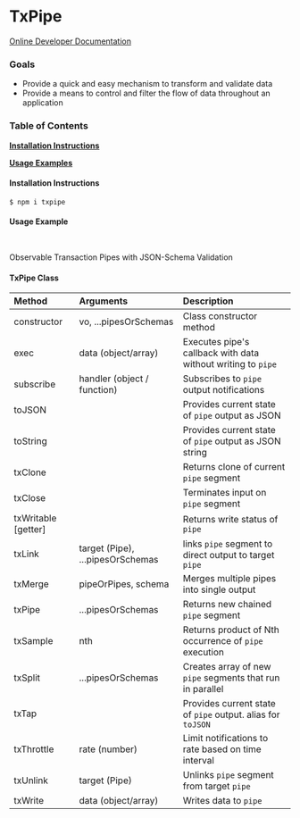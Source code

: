# TxPipe

[Online Developer Documentation](https://webfreshener.github.io/RxVO/)

### Goals 
 * Provide a quick and easy mechanism to transform and validate data
 * Provide a means to control and filter the flow of data throughout an application

### Table of Contents

**[Installation Instructions](#installation-instructions)**

**[Usage Examples](#usage-examples)**

#### Installation Instructions
```
$ npm i txpipe 
```

#### Usage Example 
```


```

Observable Transaction Pipes with JSON-Schema Validation

#### TxPipe Class ####
| Method        | Arguments | Description  |
|:--------------|:----------|:-------|
| constructor | vo, ...pipesOrSchemas | Class constructor method |
| exec | data (object/array)| Executes pipe's callback with data without writing to `pipe` |
| subscribe | handler (object / function)| Subscribes to `pipe` output notifications |
| toJSON | | Provides current state of `pipe` output as JSON |
| toString | | Provides current state of `pipe` output as JSON string |
| txClone | | Returns clone of current `pipe` segment |
| txClose | | Terminates input on `pipe` segment |
| txWritable [getter] | | Returns write status of `pipe` |
| txLink | target (Pipe), ...pipesOrSchemas | links `pipe` segment to direct output to target `pipe` |
| txMerge | pipeOrPipes, schema | Merges multiple pipes into single output |
| txPipe | ...pipesOrSchemas | Returns new chained `pipe` segment |
| txSample | nth | Returns product of Nth occurrence of `pipe` execution |
| txSplit | ...pipesOrSchemas | Creates array of new `pipe` segments that run in parallel |
| txTap | | Provides current state of `pipe` output. alias for `toJSON` |
| txThrottle | rate (number) | Limit notifications to rate based on time interval |
| txUnlink | target (Pipe)| Unlinks `pipe` segment from target `pipe` |
| txWrite | data (object/array)| Writes data to `pipe` |
